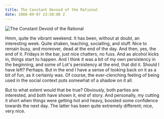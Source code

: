 ```yaml
---
title: The Constant Devoid of the Rational
date: 2008-09-07 23:58:00 Z
---
```


![The Constant Devoid of the Rational](/uploads/news_theconstantdevoidoftherational.jpg)

Hmm, quite the vibrant weekend. It has been, without at doubt, an interesting week. Quite shaken,
teaching, socialling, and stuff. Nice to remain busy, and moreover, dead at the end of the day.
And then, yes, the end of it. Fridays in the bar, just nice chatters, no fuss. And as alcohol kicks in,
things start to happen. And I think it was a bit of my own persistency in the beginning, and some of
Lot's persistency at the end, that did it. Should I have left? Perhaps. But in the end I have a sense
of looking back on it as a bit of fun, as it certainly was. Of course, the ever-clenching feeling of
being used in the social context puts somewhat of a shadow on it all.

But to what extent would that be true? Obviously, both parties are interested, and both have shown it,
end of story. And personally, my cutting it short when things were getting hot and heavy, boosted some
confidence towards the next day. The latter has been quite extremely different; nice, very nice.